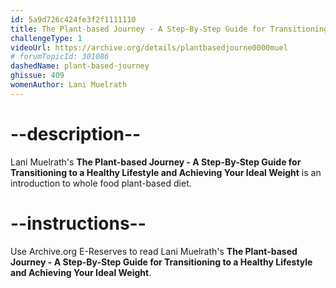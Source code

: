 ```yaml
---
id: 5a9d726c424fe3f2f1111110
title: The Plant-based Journey - A Step-By-Step Guide for Transitioning to a Healthy Lifestyle and Achieving Your Ideal Weight
challengeType: 1
videoUrl: https://archive.org/details/plantbasedjourne0000muel
# forumTopicId: 301086
dashedName: plant-based-journey
ghissue: 409
womenAuthor: Lani Muelrath
---
```


# --description--

Lani Muelrath's __The Plant-based Journey - A Step-By-Step Guide for Transitioning to a Healthy Lifestyle and Achieving Your Ideal Weight__ is an introduction to whole food plant-based diet.

# --instructions--

Use Archive.org E-Reserves to read Lani Muelrath's __The Plant-based Journey - A Step-By-Step Guide for Transitioning to a Healthy Lifestyle and Achieving Your Ideal Weight__. 